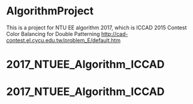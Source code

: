 # AlgorithmProject
This is a project for NTU EE algorithm 2017, which is ICCAD 2015 Contest Color Balancing for Double Patterning
http://cad-contest.el.cycu.edu.tw/problem_E/default.htm
# 2017_NTUEE_Algorithm_ICCAD
# 2017_NTUEE_Algorithm_ICCAD
